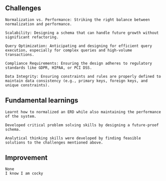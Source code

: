 ## Challenges 

    Normalization vs. Performance: Striking the right balance between normalization and performance.

    Scalability: Designing a schema that can handle future growth without significant refactoring.

    Query Optimization: Anticipating and designing for efficient query execution, especially for complex queries and high-volume transactions.

    Compliance Requirements: Ensuring the design adheres to regulatory standards like GDPR, HIPAA, or PCI DSS.

    Data Integrity: Ensuring constraints and rules are properly defined to maintain data consistency (e.g., primary keys, foreign keys, and unique constraints).

## Fundamental learnings

    Learnt how to normalized an ERD while also maintaining the performance of the system.

    Developed critical problem solving skills by designing a future-proof schema.

    Analytical thinking skills were developed by finding feasible solutions to the challenges mentioned above.

## Improvement 

    None
    I know I am cocky